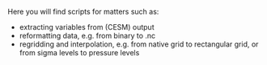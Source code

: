 Here you will find scripts for matters such as: 

* extracting variables from (CESM) output
* reformatting data, e.g. from binary to .nc
* regridding and interpolation, e.g. from native grid to rectangular grid, or from sigma levels to pressure levels
